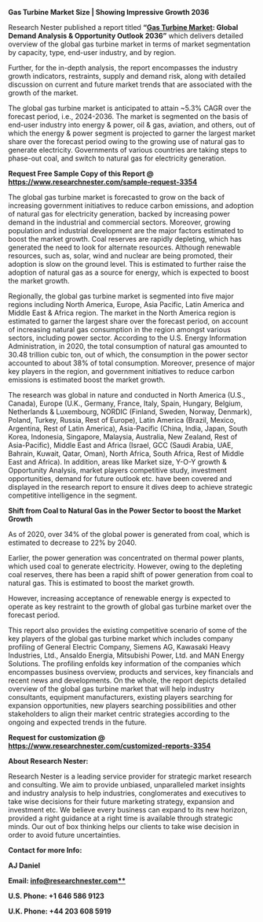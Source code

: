 ﻿
**Gas Turbine Market Size | Showing Impressive Growth 2036**

Research Nester published a report titled **“[Gas Turbine Market](https://www.researchnester.com/reports/gas-turbine-market/3354): Global Demand Analysis & Opportunity Outlook 2036”** which delivers detailed overview of the global gas turbine market in terms of market segmentation by capacity, type, end-user industry, and by region.

Further, for the in-depth analysis, the report encompasses the industry growth indicators, restraints, supply and demand risk, along with detailed discussion on current and future market trends that are associated with the growth of the market.

The global gas turbine market is anticipated to attain ~5.3% CAGR over the forecast period, i.e., 2024-2036. The market is segmented on the basis of end-user industry into energy & power, oil & gas, aviation, and others, out of which the energy & power segment is projected to garner the largest market share over the forecast period owing to the growing use of natural gas to generate electricity. Governments of various countries are taking steps to phase-out coal, and switch to natural gas for electricity generation.

**Request Free Sample Copy of this Report @ <https://www.researchnester.com/sample-request-3354>** 

The global gas turbine market is forecasted to grow on the back of increasing government initiatives to reduce carbon emissions, and adoption of natural gas for electricity generation, backed by increasing power demand in the industrial and commercial sectors. Moreover, growing population and industrial development are the major factors estimated to boost the market growth. Coal reserves are rapidly depleting, which has generated the need to look for alternate resources. Although renewable resources, such as, solar, wind and nuclear are being promoted, their adoption is slow on the ground level. This is estimated to further raise the adoption of natural gas as a source for energy, which is expected to boost the market growth.

Regionally, the global gas turbine market is segmented into five major regions including North America, Europe, Asia Pacific, Latin America and Middle East & Africa region. The market in the North America region is estimated to garner the largest share over the forecast period, on account of increasing natural gas consumption in the region amongst various sectors, including power sector. According to the U.S. Energy Information Administration, in 2020, the total consumption of natural gas amounted to 30.48 trillion cubic ton, out of which, the consumption in the power sector accounted to about 38% of total consumption. Moreover, presence of major key players in the region, and government initiatives to reduce carbon emissions is estimated boost the market growth.

The research was global in nature and conducted in North America (U.S., Canada), Europe (U.K., Germany, France, Italy, Spain, Hungary, Belgium, Netherlands & Luxembourg, NORDIC (Finland, Sweden, Norway, Denmark), Poland, Turkey, Russia, Rest of Europe), Latin America (Brazil, Mexico, Argentina, Rest of Latin America), Asia-Pacific (China, India, Japan, South Korea, Indonesia, Singapore, Malaysia, Australia, New Zealand, Rest of Asia-Pacific), Middle East and Africa (Israel, GCC (Saudi Arabia, UAE, Bahrain, Kuwait, Qatar, Oman), North Africa, South Africa, Rest of Middle East and Africa). In addition, areas like Market size, Y-O-Y growth & Opportunity Analysis, market players competitive study, investment opportunities, demand for future outlook etc. have been covered and displayed in the research report to ensure it dives deep to achieve strategic competitive intelligence in the segment.

**Shift from Coal to Natural Gas in the Power Sector to boost the Market Growth**

As of 2020, over 34% of the global power is generated from coal, which is estimated to decrease to 22% by 2040.

Earlier, the power generation was concentrated on thermal power plants, which used coal to generate electricity. However, owing to the depleting coal reserves, there has been a rapid shift of power generation from coal to natural gas. This is estimated to boost the market growth.

However, increasing acceptance of renewable energy is expected to operate as key restraint to the growth of global gas turbine market over the forecast period.

This report also provides the existing competitive scenario of some of the key players of the global gas turbine market which includes company profiling of General Electric Company, Siemens AG, Kawasaki Heavy Industries, Ltd., Ansaldo Energia, Mitsubishi Power, Ltd. and MAN Energy Solutions. The profiling enfolds key information of the companies which encompasses business overview, products and services, key financials and recent news and developments. On the whole, the report depicts detailed overview of the global gas turbine market that will help industry consultants, equipment manufacturers, existing players searching for expansion opportunities, new players searching possibilities and other stakeholders to align their market centric strategies according to the ongoing and expected trends in the future.

**Request for customization @ <https://www.researchnester.com/customized-reports-3354>** 

**About Research Nester:**

Research Nester is a leading service provider for strategic market research and consulting. We aim to provide unbiased, unparalleled market insights and industry analysis to help industries, conglomerates and executives to take wise decisions for their future marketing strategy, expansion and investment etc. We believe every business can expand to its new horizon, provided a right guidance at a right time is available through strategic minds. Our out of box thinking helps our clients to take wise decision in order to avoid future uncertainties.

**Contact for more Info:**

**AJ Daniel**

**Email: [info@researchnester.com**](mailto:info@researchnester.com)**

**U.S. Phone: +1 646 586 9123**

**U.K. Phone: +44 203 608 5919**

